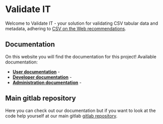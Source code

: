 # Validate IT

Welcome to Validate IT - your solution for validating CSV tabular data and metadata, adhering to [CSV on the Web recommendations](https://www.w3.org/TR/tabular-data-primer/).

## Documentation
On this website you will find the documentation for this project!
Available documentation:
- **[User documentation](docs/user_documentation.md)** - 
- **[Developer documentation](docs/developer_documentation.md)** - 
- **[Administration documentation](docs/administration_documenation.md)** -

## Main gitlab repository

Here you can check out our documentation but if you want to look at the code help yourself at our 
main gitlab [gitlab repository](https://gitlab.mff.cuni.cz/kolcunm/csv-validator).